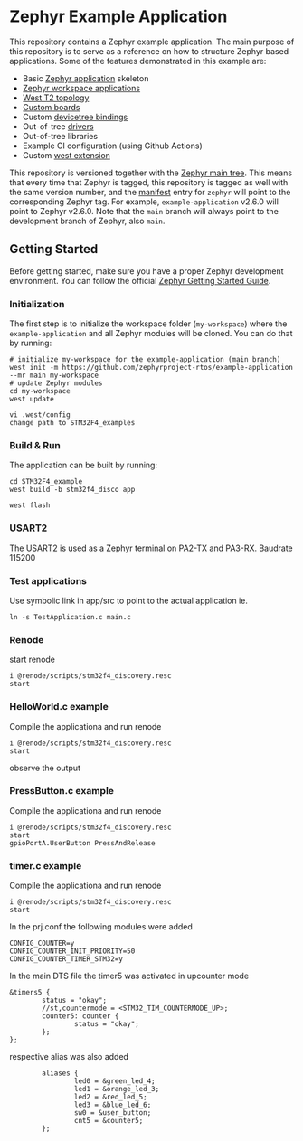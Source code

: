# Zephyr Example Application

This repository contains a Zephyr example application. The main purpose of this
repository is to serve as a reference on how to structure Zephyr based
applications. Some of the features demonstrated in this example are:

- Basic [Zephyr application][app_dev] skeleton
- [Zephyr workspace applications][workspace_app]
- [West T2 topology][west_t2]
- [Custom boards][board_porting]
- Custom [devicetree bindings][bindings]
- Out-of-tree [drivers][drivers]
- Out-of-tree libraries
- Example CI configuration (using Github Actions)
- Custom [west extension][west_ext]

This repository is versioned together with the [Zephyr main tree][zephyr]. This
means that every time that Zephyr is tagged, this repository is tagged as well
with the same version number, and the [manifest](west.yml) entry for `zephyr`
will point to the corresponding Zephyr tag. For example, `example-application`
v2.6.0 will point to Zephyr v2.6.0. Note that the `main` branch will always
point to the development branch of Zephyr, also `main`.

[app_dev]: https://docs.zephyrproject.org/latest/develop/application/index.html
[workspace_app]: https://docs.zephyrproject.org/latest/develop/application/index.html#zephyr-workspace-app
[west_t2]: https://docs.zephyrproject.org/latest/develop/west/workspaces.html#west-t2
[board_porting]: https://docs.zephyrproject.org/latest/guides/porting/board_porting.html
[bindings]: https://docs.zephyrproject.org/latest/guides/dts/bindings.html
[drivers]: https://docs.zephyrproject.org/latest/reference/drivers/index.html
[zephyr]: https://github.com/zephyrproject-rtos/zephyr
[west_ext]: https://docs.zephyrproject.org/latest/develop/west/extensions.html

## Getting Started

Before getting started, make sure you have a proper Zephyr development
environment. You can follow the official
[Zephyr Getting Started Guide](https://docs.zephyrproject.org/latest/getting_started/index.html).

### Initialization

The first step is to initialize the workspace folder (``my-workspace``) where
the ``example-application`` and all Zephyr modules will be cloned. You can do
that by running:

```shell
# initialize my-workspace for the example-application (main branch)
west init -m https://github.com/zephyrproject-rtos/example-application --mr main my-workspace
# update Zephyr modules
cd my-workspace
west update
```
```shell
vi .west/config
change path to STM32F4_examples

```

### Build & Run

The application can be built by running:

```shell
cd STM32F4_example
west build -b stm32f4_disco app
```

```shell
west flash
```

### USART2
The USART2 is used as a Zephyr terminal on PA2-TX and PA3-RX. Baudrate 115200

### Test applications

Use symbolic link in app/src to point to the actual application ie. 

```shell
ln -s TestApplication.c main.c
```

### Renode

start renode 

```shell
i @renode/scripts/stm32f4_discovery.resc 
start
``` 

### HelloWorld.c example

Compile the applicationa and run renode

```shell
i @renode/scripts/stm32f4_discovery.resc 
start
``` 
observe the output 

### PressButton.c example

Compile the applicationa and run renode

```shell
i @renode/scripts/stm32f4_discovery.resc 
start
gpioPortA.UserButton PressAndRelease 
``` 

### timer.c example

Compile the applicationa and run renode

```shell
i @renode/scripts/stm32f4_discovery.resc 
start
``` 
In the prj.conf the following modules were added

```shell
CONFIG_COUNTER=y
CONFIG_COUNTER_INIT_PRIORITY=50
CONFIG_COUNTER_TIMER_STM32=y
```
In the main DTS file the timer5 was activated in upcounter mode

```shell
&timers5 {
        status = "okay";
        //st,countermode = <STM32_TIM_COUNTERMODE_UP>;
        counter5: counter {
                status = "okay";
        };
};
```
respective alias was also added

```shell
        aliases {
                led0 = &green_led_4;
                led1 = &orange_led_3;
                led2 = &red_led_5;
                led3 = &blue_led_6;
                sw0 = &user_button;
                cnt5 = &counter5;
        };

```



